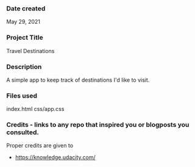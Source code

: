 
### Date created
May 29, 2021

### Project Title
Travel Destinations


### Description
A simple app to keep track of destinations I'd like to visit.

### Files used
index.html
css/app.css

### Credits - links to any repo that inspired you or blogposts you consulted.
Proper credits are given to
- https://knowledge.udacity.com/
